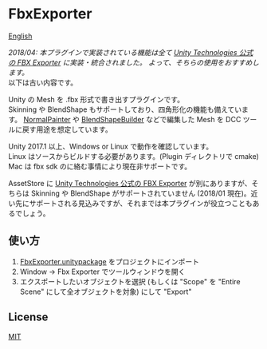 # FbxExporter
[English](https://translate.google.com/translate?sl=ja&tl=en&u=https://github.com/unity3d-jp/FbxExporter)  

*2018/04:
本プラグインで実装されている機能は全て [Unity Technologies 公式の FBX Exporter](https://www.assetstore.unity3d.com/en/#!/content/101408) に実装・統合されました。
よって、そちらの使用をおすすめします。*  
以下は古い内容です。


Unity の Mesh を .fbx 形式で書き出すプラグインです。  
Skinning や BlendShape もサポートしており、四角形化の機能も備えています。
[NormalPainter](https://github.com/unity3d-jp/NormalPainter) や [BlendShapeBuilder](https://github.com/unity3d-jp/BlendShapeBuilder) などで編集した Mesh を DCC ツールに戻す用途を想定しています。

Unity 2017.1 以上、Windows or Linux で動作を確認しています。  
Linux はソースからビルドする必要があります。(Plugin ディレクトリで cmake) Mac は fbx sdk のに絡む事情により現在非サポートです。

AssetStore に [Unity Technologies 公式の FBX Exporter](https://www.assetstore.unity3d.com/en/#!/content/101408) が別にありますが、そちらは Skinning や BlendShape がサポートされていません (2018/01 現在)。近い先にサポートされる見込みですが、それまでは本プラグインが役立つこともあるでしょう。

## 使い方
1. [FbxExporter.unitypackage](https://github.com/unity3d-jp/FbxExporter/releases/download/20180110/FbxExporter.unitypackage) をプロジェクトにインポート
2. Window -> Fbx Exporter でツールウィンドウを開く
3. エクスポートしたいオブジェクトを選択 (もしくは "Scope" を "Entire Scene" にして全オブジェクトを対象) にして "Export"

## License
[MIT](LICENSE.txt)